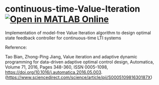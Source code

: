 # continuous-time-Value-Iteration [![Open in MATLAB Online](https://www.mathworks.com/images/responsive/global/open-in-matlab-online.svg)](https://matlab.mathworks.com/open/github/v1?repo=hamadzaheer/continuous-time-Value-Iteration)
Implementation of model-free Value Iteration algorithm to design optimal state feedback controller for continuous-time LTI systems

Reference:

Tao Bian, Zhong-Ping Jiang, Value iteration and adaptive dynamic programming for data-driven adaptive optimal control design, Automatica, Volume 71, 2016, Pages 348-360, ISSN 0005-1098,
https://doi.org/10.1016/j.automatica.2016.05.003.
(https://www.sciencedirect.com/science/article/pii/S000510981630187X)
